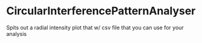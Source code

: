 # CircularInterferencePatternAnalyser
Spits out a radial intensity plot that w/ csv file that you can use for your analysis
